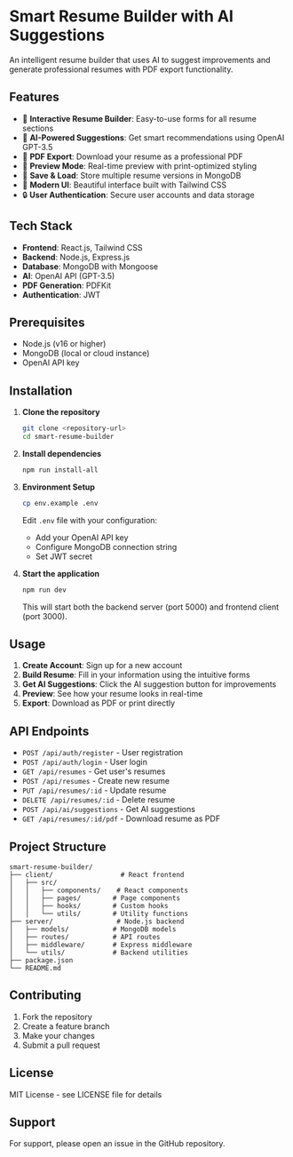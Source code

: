 # Smart Resume Builder with AI Suggestions

An intelligent resume builder that uses AI to suggest improvements and generate professional resumes with PDF export functionality.

## Features

- 📝 **Interactive Resume Builder**: Easy-to-use forms for all resume sections
- 🤖 **AI-Powered Suggestions**: Get smart recommendations using OpenAI GPT-3.5
- 📄 **PDF Export**: Download your resume as a professional PDF
- 👀 **Preview Mode**: Real-time preview with print-optimized styling
- 💾 **Save & Load**: Store multiple resume versions in MongoDB
- 🎨 **Modern UI**: Beautiful interface built with Tailwind CSS
- 🔒 **User Authentication**: Secure user accounts and data storage

## Tech Stack

- **Frontend**: React.js, Tailwind CSS
- **Backend**: Node.js, Express.js
- **Database**: MongoDB with Mongoose
- **AI**: OpenAI API (GPT-3.5)
- **PDF Generation**: PDFKit
- **Authentication**: JWT

## Prerequisites

- Node.js (v16 or higher)
- MongoDB (local or cloud instance)
- OpenAI API key

## Installation

1. **Clone the repository**
   ```bash
   git clone <repository-url>
   cd smart-resume-builder
   ```

2. **Install dependencies**
   ```bash
   npm run install-all
   ```

3. **Environment Setup**
   ```bash
   cp env.example .env
   ```
   
   Edit `.env` file with your configuration:
   - Add your OpenAI API key
   - Configure MongoDB connection string
   - Set JWT secret

4. **Start the application**
   ```bash
   npm run dev
   ```

   This will start both the backend server (port 5000) and frontend client (port 3000).

## Usage

1. **Create Account**: Sign up for a new account
2. **Build Resume**: Fill in your information using the intuitive forms
3. **Get AI Suggestions**: Click the AI suggestion button for improvements
4. **Preview**: See how your resume looks in real-time
5. **Export**: Download as PDF or print directly

## API Endpoints

- `POST /api/auth/register` - User registration
- `POST /api/auth/login` - User login
- `GET /api/resumes` - Get user's resumes
- `POST /api/resumes` - Create new resume
- `PUT /api/resumes/:id` - Update resume
- `DELETE /api/resumes/:id` - Delete resume
- `POST /api/ai/suggestions` - Get AI suggestions
- `GET /api/resumes/:id/pdf` - Download resume as PDF

## Project Structure

```
smart-resume-builder/
├── client/                 # React frontend
│   ├── src/
│   │   ├── components/    # React components
│   │   ├── pages/        # Page components
│   │   ├── hooks/        # Custom hooks
│   │   └── utils/        # Utility functions
├── server/                # Node.js backend
│   ├── models/           # MongoDB models
│   ├── routes/           # API routes
│   ├── middleware/       # Express middleware
│   └── utils/            # Backend utilities
├── package.json
└── README.md
```

## Contributing

1. Fork the repository
2. Create a feature branch
3. Make your changes
4. Submit a pull request

## License

MIT License - see LICENSE file for details

## Support

For support, please open an issue in the GitHub repository.
